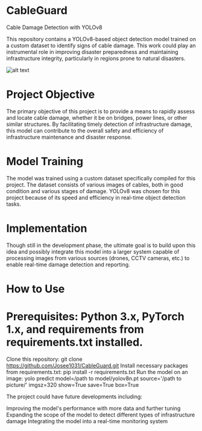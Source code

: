 # CableGuard
Cable Damage Detection with YOLOv8

This repository contains a YOLOv8-based object detection model trained on a custom dataset to identify signs of cable damage. This work could play an instrumental role in improving disaster preparedness and maintaining infrastructure integrity, particularly in regions prone to natural disasters.

![alt text](https://github.com/Josee1031/CableGuard/blob/main/runs/detect/train/val_batch2_labels.jpg)

# Project Objective

The primary objective of this project is to provide a means to rapidly assess and locate cable damage, whether it be on bridges, power lines, or other similar structures. By facilitating timely detection of infrastructure damage, this model can contribute to the overall safety and efficiency of infrastructure maintenance and disaster response.

# Model Training

The model was trained using a custom dataset specifically compiled for this project. The dataset consists of various images of cables, both in good condition and various stages of damage. YOLOv8 was chosen for this project because of its speed and efficiency in real-time object detection tasks.

# Implementation

Though still in the development phase, the ultimate goal is to build upon this idea and possibly integrate this model into a larger system capable of processing images from various sources (drones, CCTV cameras, etc.) to enable real-time damage detection and reporting.

# How to Use

# Prerequisites: Python 3.x, PyTorch 1.x, and requirements from requirements.txt installed.

Clone this repository: git clone https://github.com/Josee1031/CableGuard.git
Install necessary packages from requirements.txt: pip install -r requirements.txt
Run the model on an image: yolo predict model=/path to model/yolov8n.pt source='/path to picture/' imgsz=320 show=True save=True box=True


The project could have future developments including:

Improving the model's performance with more data and further tuning
Expanding the scope of the model to detect different types of infrastructure damage
Integrating the model into a real-time monitoring system
